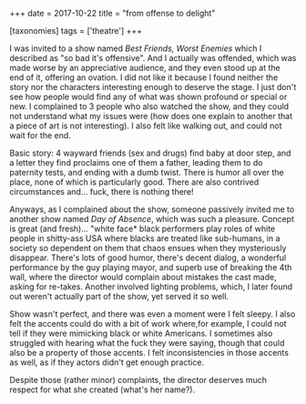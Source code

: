 +++
date = 2017-10-22
title = "from offense to delight"

[taxonomies]
tags = ['theatre']
+++

I was invited to a show named *Best Friends, Worst Enemies* which I
described as \"so bad it\'s offensive\". And I actually was offended,
which was made worse by an appreciative audience, and they even stood up
at the end of it, offering an ovation. I did not like it because I found
neither the story nor the characters interesting enough to deserve the
stage. I just don\'t see how people would find any of what was shown
profound or special or new. I complained to 3 people who also watched
the show, and they could not understand what my issues were (how does
one explain to another that a piece of art is not interesting). I also
felt like walking out, and could not wait for the end.

Basic story: 4 wayward friends (sex and drugs) find baby at door step,
and a letter they find proclaims one of them a father, leading them to
do paternity tests, and ending with a dumb twist. There is humor all
over the place, none of which is particularly good. There are also
contrived circumstances and\... fuck, there is nothing there!

Anyways, as I complained about the show, someone passively invited me to
another show named *Day of Absence*, which was such a pleasure. Concept
is great (and fresh)\... \"white face\* black performers play roles of
white people in shitty-ass USA where blacks are treated like sub-humans,
in a society so dependent on them that chaos ensues when they
mysteriously disappear. There\'s lots of good humor, there\'s decent
dialog, a wonderful performance by the guy playing mayor, and superb use
of breaking the 4th wall, where the director would complain about
mistakes the cast made, asking for re-takes. Another involved lighting
problems, which, I later found out weren\'t actually part of the show,
yet served it so well.

Show wasn\'t perfect, and there was even a moment were I felt sleepy. I
also felt the accents could do with a bit of work where,for example, I
could not tell if they were mimicking black or white Americans. I
sometimes also struggled with hearing what the fuck they were saying,
though that could also be a property of those accents. I felt
inconsistencies in those accents as well, as if they actors didn\'t get
enough practice.

Despite those (rather minor) complaints, the director deserves much
respect for what she created (what\'s her name?).

